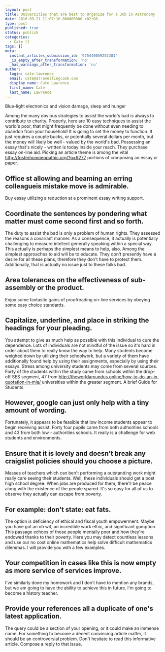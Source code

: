 ```yaml
---
layout: post
title: Universities that are best to Organize for a Job in Astronomy
date: 2016-09-21 11:07:10.000000000 +02:00
type: post
published: true
status: publish
categories:
  - Cate []
tags: []
meta:
  instant_articles_submission_id: '975440059252381'
  _is_empty_after_transformation: 'no'
  _has_warnings_after_transformation: 'no'
author:
  login: cate-lawrence
  email: cate@atravellingcook.com
  display_name: Cate Lawrence
  first_name: Cate
  last_name: Lawrence
---
```

Blue-light electronics and vision damage, sleep and hunger

Among the many obvious strategies to assist the world's bad is always to
contribute to charity. Properly, here are 10 easy techniques to assist
the world's poor, that might frequently be done without even needing to
abandon from your household! It is going to set the money to function.
It just requires a couple bucks, or potentially several dollars per
month, but the money will likely be well - valued by the world's bad.
Possessing an essay that's nicely - written is today inside your reach.
They purchase essay on-line aid. Picking an article theme is among the
vital http://fosterhomoeopathic.org/?p=9277 portions of composing an
essay or paper.

Office st allowing and beaming an erring colleagueis mistake move is admirable.
-------------------------------------------------------------------------------

Buy essay utilizing a reduction at a prominent essay writing support.

Coordinate the sentences by pondering what matter must come second first and so forth.
--------------------------------------------------------------------------------------

The duty to assist the bad is only a problem of human rights. They
assessed the reasons a covariant manner. As a consequence, it actually
is potentially challenging to measure intellect generally speaking
within a special way. This actually is perhaps the simplest means to
help, also. Among the simplest approaches to aid will be to educate.
They don't presently have a desire for all these plans, therefore they
don't have to protect them. Additionally, that is actually no issue just
to these folks bad.

Area tolerances on the effectiveness of sub-assembly or the product.
--------------------------------------------------------------------

Enjoy some fantastic gains of proofreading on-line services by obeying
some easy choice standards.

Capitalize, underline, and place in striking the headings for your pleading.
----------------------------------------------------------------------------

You attempt to give as much help as possible with this individual to
cure the dependence. Lots of individuals are not mindful of the issue so
it's hard in order about them to really know the way to help. Many
students become weighed down by utilizing their schoolwork, but a
variety of them have additionally found help by using their assignments,
especially by using their essays. Stress among university students may
come from several sources. Forty of the students within the study came
from schools within the drop-off SES segment, 47 from
http://theworldaroundus.online/how-to-do-an-in-quotation-in-mla/
universities within the greater segment. A brief Guide for Students.

However, google can just only help with a tiny amount of wording.
-----------------------------------------------------------------

Fortunately, it appears to be feasible that low income students appear
to begin receiving assist. Forty four pupils came from both authorities
schools and 43 from both low - authorities schools. It really is a
challenge for web students and environments.

Ensure that it is lovely and doesn't break any craigslist policies should you choose a picture.
-----------------------------------------------------------------------------------------------

Masses of teachers which can ben't performing a outstanding work might
really care seeing their students. Well, these individuals should get a
post high school degree. When jobs are produced for them, there'll be
peace along with the existence of the people spared. It's so easy for
all of us to observe they actually can escape from poverty.

For example: don't state: eat fats.
-----------------------------------

The option is deficiency of ethical and fiscal youth empowerment. Maybe
you have got an oh wit, an incredible work ethic, and significant
gumption. This passage echoes of those people mentally poor and how
they're endowed thanks to their poverty. Here you may detect countless
lessons and use our no cost online mathematics help solve difficult
mathematics dilemmas. I will provide you with a few examples.

Your competition in cases like this is now empty as more service of services improve.
-------------------------------------------------------------------------------------

I've similarly done my homework and I don't have to mention any brands,
but we am going to have the ability to achieve this in future. I'm going
to become a history teacher.

Provide your references all a duplicate of one's latest application.
--------------------------------------------------------------------

The query could be a section of your opening, or it could make an
immense name. For something to become a decent convincing article
matter, it should be an controversial problem. Don't hesitate to read
this informative article. Compose a reply to that issue.

